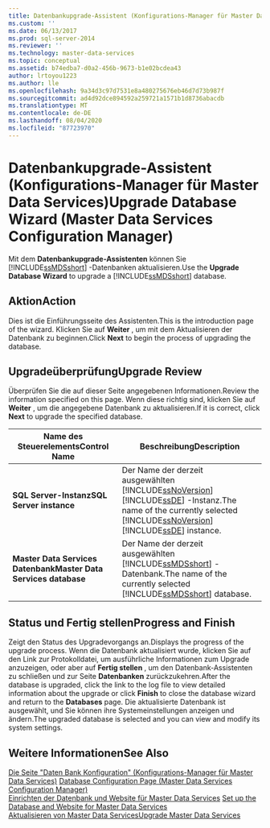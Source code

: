 ```yaml
---
title: Datenbankupgrade-Assistent (Konfigurations-Manager für Master Data Services) | Microsoft-Dokumentation
ms.custom: ''
ms.date: 06/13/2017
ms.prod: sql-server-2014
ms.reviewer: ''
ms.technology: master-data-services
ms.topic: conceptual
ms.assetid: b74edba7-d0a2-456b-9673-b1e02bcdea43
author: lrtoyou1223
ms.author: lle
ms.openlocfilehash: 9a34d3c97d7531e8a480275676eb46d7d73b987f
ms.sourcegitcommit: ad4d92dce894592a259721a1571b1d8736abacdb
ms.translationtype: MT
ms.contentlocale: de-DE
ms.lasthandoff: 08/04/2020
ms.locfileid: "87723970"
---
```

# <a name="upgrade-database-wizard-master-data-services-configuration-manager"></a><span data-ttu-id="6d936-102">Datenbankupgrade-Assistent (Konfigurations-Manager für Master Data Services)</span><span class="sxs-lookup"><span data-stu-id="6d936-102">Upgrade Database Wizard (Master Data Services Configuration Manager)</span></span>
  <span data-ttu-id="6d936-103">Mit dem **Datenbankupgrade-Assistenten** können Sie [!INCLUDE[ssMDSshort](../includes/ssmdsshort-md.md)] -Datenbanken aktualisieren.</span><span class="sxs-lookup"><span data-stu-id="6d936-103">Use the **Upgrade Database Wizard** to upgrade a [!INCLUDE[ssMDSshort](../includes/ssmdsshort-md.md)] database.</span></span>  
  
## <a name="action"></a><span data-ttu-id="6d936-104">Aktion</span><span class="sxs-lookup"><span data-stu-id="6d936-104">Action</span></span>  
 <span data-ttu-id="6d936-105">Dies ist die Einführungsseite des Assistenten.</span><span class="sxs-lookup"><span data-stu-id="6d936-105">This is the introduction page of the wizard.</span></span> <span data-ttu-id="6d936-106">Klicken Sie auf **Weiter** , um mit dem Aktualisieren der Datenbank zu beginnen.</span><span class="sxs-lookup"><span data-stu-id="6d936-106">Click **Next** to begin the process of upgrading the database.</span></span>  
  
## <a name="upgrade-review"></a><span data-ttu-id="6d936-107">Upgradeüberprüfung</span><span class="sxs-lookup"><span data-stu-id="6d936-107">Upgrade Review</span></span>  
 <span data-ttu-id="6d936-108">Überprüfen Sie die auf dieser Seite angegebenen Informationen.</span><span class="sxs-lookup"><span data-stu-id="6d936-108">Review the information specified on this page.</span></span> <span data-ttu-id="6d936-109">Wenn diese richtig sind, klicken Sie auf **Weiter** , um die angegebene Datenbank zu aktualisieren.</span><span class="sxs-lookup"><span data-stu-id="6d936-109">If it is correct, click **Next** to upgrade the specified database.</span></span>  
  
|<span data-ttu-id="6d936-110">Name des Steuerelements</span><span class="sxs-lookup"><span data-stu-id="6d936-110">Control Name</span></span>|<span data-ttu-id="6d936-111">Beschreibung</span><span class="sxs-lookup"><span data-stu-id="6d936-111">Description</span></span>|  
|------------------|-----------------|  
|<span data-ttu-id="6d936-112">**SQL Server-Instanz**</span><span class="sxs-lookup"><span data-stu-id="6d936-112">**SQL Server instance**</span></span>|<span data-ttu-id="6d936-113">Der Name der derzeit ausgewählten [!INCLUDE[ssNoVersion](../includes/ssnoversion-md.md)][!INCLUDE[ssDE](../includes/ssde-md.md)] -Instanz.</span><span class="sxs-lookup"><span data-stu-id="6d936-113">The name of the currently selected [!INCLUDE[ssNoVersion](../includes/ssnoversion-md.md)][!INCLUDE[ssDE](../includes/ssde-md.md)] instance.</span></span>|  
|<span data-ttu-id="6d936-114">**Master Data Services Datenbank**</span><span class="sxs-lookup"><span data-stu-id="6d936-114">**Master Data Services database**</span></span>|<span data-ttu-id="6d936-115">Der Name der derzeit ausgewählten [!INCLUDE[ssMDSshort](../includes/ssmdsshort-md.md)] -Datenbank.</span><span class="sxs-lookup"><span data-stu-id="6d936-115">The name of the currently selected [!INCLUDE[ssMDSshort](../includes/ssmdsshort-md.md)] database.</span></span>|  
  
## <a name="progress-and-finish"></a><span data-ttu-id="6d936-116">Status und Fertig stellen</span><span class="sxs-lookup"><span data-stu-id="6d936-116">Progress and Finish</span></span>  
 <span data-ttu-id="6d936-117">Zeigt den Status des Upgradevorgangs an.</span><span class="sxs-lookup"><span data-stu-id="6d936-117">Displays the progress of the upgrade process.</span></span> <span data-ttu-id="6d936-118">Wenn die Datenbank aktualisiert wurde, klicken Sie auf den Link zur Protokolldatei, um ausführliche Informationen zum Upgrade anzuzeigen, oder aber auf **Fertig stellen** , um den Datenbank-Assistenten zu schließen und zur Seite **Datenbanken** zurückzukehren.</span><span class="sxs-lookup"><span data-stu-id="6d936-118">After the database is upgraded, click the link to the log file to view detailed information about the upgrade or click **Finish** to close the database wizard and return to the **Databases** page.</span></span> <span data-ttu-id="6d936-119">Die aktualisierte Datenbank ist ausgewählt, und Sie können ihre Systemeinstellungen anzeigen und ändern.</span><span class="sxs-lookup"><span data-stu-id="6d936-119">The upgraded database is selected and you can view and modify its system settings.</span></span>  
  
## <a name="see-also"></a><span data-ttu-id="6d936-120">Weitere Informationen</span><span class="sxs-lookup"><span data-stu-id="6d936-120">See Also</span></span>  
 <span data-ttu-id="6d936-121">[Die Seite "Daten Bank Konfiguration" &#40;Konfigurations-Manager für Master Data Services&#41;](../../2014/master-data-services/database-configuration-page-master-data-services-configuration-manager.md) </span><span class="sxs-lookup"><span data-stu-id="6d936-121">[Database Configuration Page &#40;Master Data Services Configuration Manager&#41;](../../2014/master-data-services/database-configuration-page-master-data-services-configuration-manager.md) </span></span>  
 <span data-ttu-id="6d936-122">[Einrichten der Datenbank und Website für Master Data Services](set-up-the-database-and-website-for-master-data-services.md) </span><span class="sxs-lookup"><span data-stu-id="6d936-122">[Set up the Database and Website for Master Data Services](set-up-the-database-and-website-for-master-data-services.md) </span></span>  
 [<span data-ttu-id="6d936-123">Aktualisieren von Master Data Services</span><span class="sxs-lookup"><span data-stu-id="6d936-123">Upgrade Master Data Services</span></span>](../database-engine/install-windows/upgrade-master-data-services.md)  
  
  
